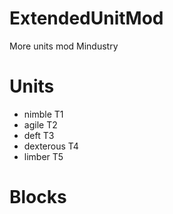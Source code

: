 # ExtendedUnitMod
More units mod Mindustry

# Units
- nimble T1
- agile T2
- deft T3
- dexterous T4
- limber T5
# Blocks

#
